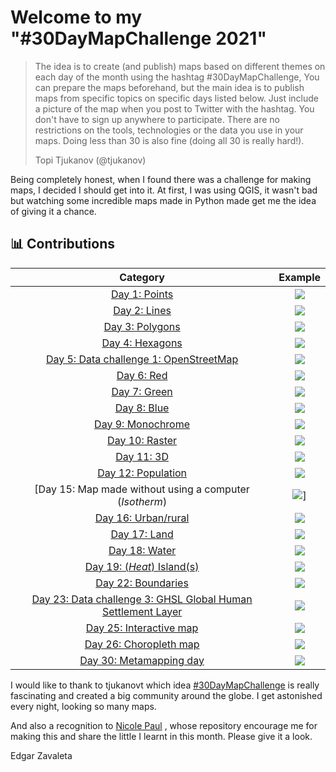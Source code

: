 # Welcome to my "#30DayMapChallenge 2021"

>The idea is to create (and publish) maps based on different themes on each day of the month using the hashtag #30DayMapChallenge, You can prepare the maps beforehand, but the main idea is to publish maps from specific topics on specific days listed below. Just include a picture of the map when you post to Twitter with the hashtag. You don't have to sign up anywhere to participate. There are no restrictions on the tools, technologies or the data you use in your maps. Doing less than 30 is also fine (doing all 30 is really hard!).
> 
>Topi Tjukanov (@tjukanov)

Being completely honest, when I found there was a challenge for making maps, I decided I should get into it. At first, I was using QGIS, it wasn't bad but watching some incredible maps made in Python made get me the idea of giving it a chance. 

## 📊 Contributions

| Category             |  Example |
:-------------------------:|:-------------------------:
[Day 1: Points]()  |  ![](maps/points.png)
[Day 2: Lines]()  |  ![](maps/points.jpg)
[Day 3: Polygons]()  |  ![](maps/Polygons.jpg)
[Day 4: Hexagons]()  |  ![](maps/Hexagons.jpg)
[Day 5: Data challenge 1: OpenStreetMap](files/DataChallenge1.ipynb)  |  ![](maps/DC_OSM.png)
[Day 6: Red]()  |  ![](maps/Red.png)
[Day 7: Green]()  |  ![](maps/Green.png)
[Day 8: Blue]()  |  ![](maps/Blue.png)
[Day 9: Monochrome](files/Monochrome.ipynb) |  ![](maps/mapa.png)
[Day 10: Raster](files/Raster.ipynb) |  ![](maps/Raster.png)
[Day 11: 3D](files/3D.ipynb)  |  ![](maps/Terreno_3D.png)
[Day 12: Population](files/Poblacion.ipynb)  |  ![](maps/Poblacion.png)
[Day 15: Map made without using a computer (*Isotherm*)  |  ![](maps/handmade.jpg)]
[Day 16: Urban/rural ](files/Urban&Rural.ipynb)  |  ![](maps/Urban&Rural.png)
[Day 17: Land ](files/Land.ipynb)  |  ![](maps/LandChina.png)
[Day 18: Water ](files/Water.ipynb)  |  ![](maps/Agua.png)
[Day 19: (*Heat*) Island(s) ](files/Islands.ipynb)  |  ![](maps/Islas.png)
[Day 22: Boundaries ](files/Boundaries.ipynb)  |  ![](maps/CDMX.png)
[Day 23: Data challenge 3: GHSL Global Human Settlement Layer ](files/DataChallenge3_GHSL.ipynb)  |  ![](maps/ZMVM_GHSL.png)
[Day 25: Interactive map ](files/Interactive.ipynb)  |  ![](maps/Interactive.png)
[Day 26: Choropleth map ](files/Chrolopleth.ipynb)  |  ![](maps/AV_CDMX.png)
[Day 30: Metamapping day](files/Chrolopleth.ipynb)  |  ![](maps/Metamap.gif)


I would like to thank to tjukanovt which idea [#30DayMapChallenge](https://github.com/tjukanovt/30DayMapChallenge) is really fascinating and created a big community around the globe. I get astonished every night, looking so many maps. 

And also a recognition to [Nicole Paul](https://github.com/nicolepaul/30-day-map-challenge) , whose repository encourage me for making this  and share the little I learnt in this month. Please give it a look. 

Edgar Zavaleta
